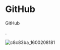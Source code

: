 # GitHub
GitHub

.

![c8c83ba_1600208181](https://user-images.githubusercontent.com/55116927/187592886-708d8679-62cd-43bf-bb75-e2d5022d8adc.jpg)
